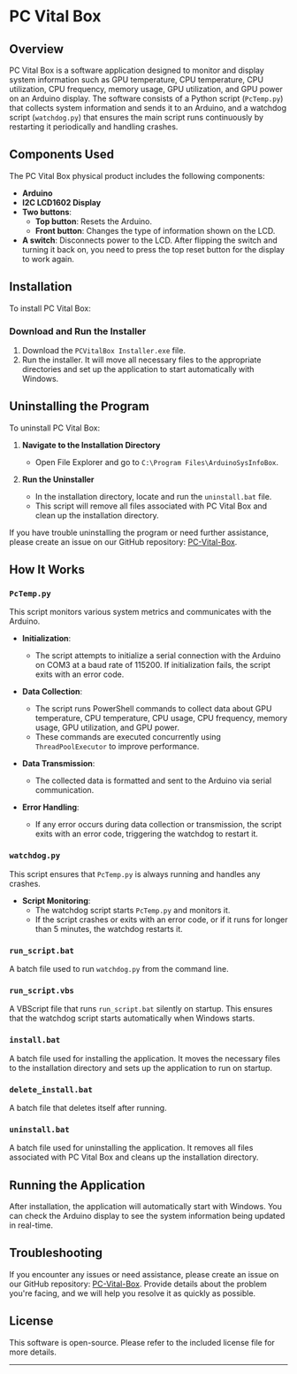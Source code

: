 # PC Vital Box

## Overview
PC Vital Box is a software application designed to monitor and display system information such as GPU temperature, CPU temperature, CPU utilization, CPU frequency, memory usage, GPU utilization, and GPU power on an Arduino display. The software consists of a Python script (`PcTemp.py`) that collects system information and sends it to an Arduino, and a watchdog script (`watchdog.py`) that ensures the main script runs continuously by restarting it periodically and handling crashes.

## Components Used
The PC Vital Box physical product includes the following components:
- **Arduino**
- **I2C LCD1602 Display**
- **Two buttons**:
  - **Top button**: Resets the Arduino.
  - **Front button**: Changes the type of information shown on the LCD.
- **A switch**: Disconnects power to the LCD. After flipping the switch and turning it back on, you need to press the top reset button for the display to work again.

## Installation
To install PC Vital Box:

### Download and Run the Installer
1. Download the `PCVitalBox Installer.exe` file.
2. Run the installer. It will move all necessary files to the appropriate directories and set up the application to start automatically with Windows.

## Uninstalling the Program
To uninstall PC Vital Box:

1. **Navigate to the Installation Directory**
   - Open File Explorer and go to `C:\Program Files\ArduinoSysInfoBox`.

2. **Run the Uninstaller**
   - In the installation directory, locate and run the `uninstall.bat` file.
   - This script will remove all files associated with PC Vital Box and clean up the installation directory.

If you have trouble uninstalling the program or need further assistance, please create an issue on our GitHub repository: [PC-Vital-Box](https://github.com/aaron-is-the-best2114/PC-Vital-Box).

## How It Works

### `PcTemp.py`
This script monitors various system metrics and communicates with the Arduino.

- **Initialization**:
  - The script attempts to initialize a serial connection with the Arduino on COM3 at a baud rate of 115200. If initialization fails, the script exits with an error code.

- **Data Collection**:
  - The script runs PowerShell commands to collect data about GPU temperature, CPU temperature, CPU usage, CPU frequency, memory usage, GPU utilization, and GPU power.
  - These commands are executed concurrently using `ThreadPoolExecutor` to improve performance.

- **Data Transmission**:
  - The collected data is formatted and sent to the Arduino via serial communication.

- **Error Handling**:
  - If any error occurs during data collection or transmission, the script exits with an error code, triggering the watchdog to restart it.

### `watchdog.py`
This script ensures that `PcTemp.py` is always running and handles any crashes.

- **Script Monitoring**:
  - The watchdog script starts `PcTemp.py` and monitors it.
  - If the script crashes or exits with an error code, or if it runs for longer than 5 minutes, the watchdog restarts it.

### `run_script.bat`
A batch file used to run `watchdog.py` from the command line.

### `run_script.vbs`
A VBScript file that runs `run_script.bat` silently on startup. This ensures that the watchdog script starts automatically when Windows starts.

### `install.bat`
A batch file used for installing the application. It moves the necessary files to the installation directory and sets up the application to run on startup.

### `delete_install.bat`
A batch file that deletes itself after running.

### `uninstall.bat`
A batch file used for uninstalling the application. It removes all files associated with PC Vital Box and cleans up the installation directory.

## Running the Application
After installation, the application will automatically start with Windows. You can check the Arduino display to see the system information being updated in real-time.

## Troubleshooting
If you encounter any issues or need assistance, please create an issue on our GitHub repository: [PC-Vital-Box](https://github.com/aaron-is-the-best2114/PC-Vital-Box). Provide details about the problem you're facing, and we will help you resolve it as quickly as possible.

## License
This software is open-source. Please refer to the included license file for more details.

---
